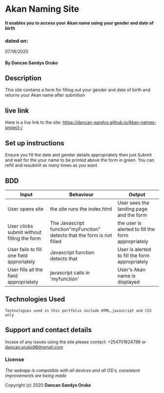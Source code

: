 # Akan Naming Site
####  It enables you to access your Akan name using your gender and date of birth
### dated on:
07/18/2020
#### By **Dancan Sandys Oruko**
## Description
This site contains a form for filling out your gender and date of birth and returns your Akan name after submition
## live link
Here is a live link to the site: https://dancan-sandys.github.io/Akan-names-project-/

## Set up instructions
Ensure you fill the date and gender details appropriately then just Submit and wait for the your name to be printed above the form in green. You can refill and resubmit as many times as you want.

## BDD

|Input | Behaviour | Output|
|------|-----------|-------|
|User opens site| the site runs the index.html| User sees the landing page and the form|
|User clicks submit without filling the form| The Javascript function"myFunction" detects that the form is not filled| the user is alerted to fill the form appropriately|
|User fails to fill one field approriately|Javascript function detects that|User is alerted to fill the form appropriately|
|User fills all the field appropriately|javascript calls in 'myfunction'|User's Akan name is displayed|
 




## Technologies Used

    Technologies used in this portfolio include HTML,javascript and CSS only

## Support and contact details
Incase of any issues using the site please contact: +254701824796 or dancan.oruko96@gmail.com

### License
*The webapp is compatible with all devices and all OS's, consistent improvements are being made*

Copyright (c) 2020 **Dancan Sandys Oruko**
